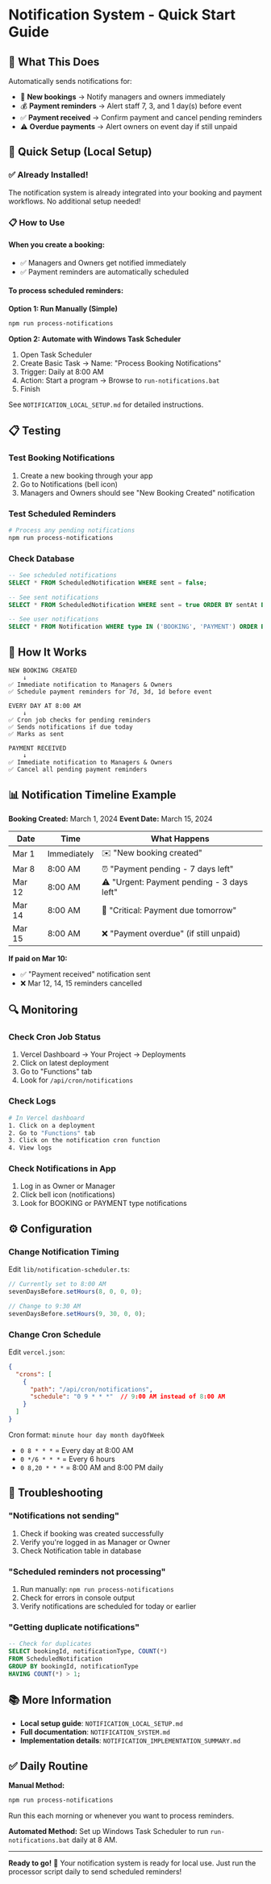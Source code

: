 # Notification System - Quick Start Guide

## 🎯 What This Does

Automatically sends notifications for:
- 📅 **New bookings** → Notify managers and owners immediately
- 💰 **Payment reminders** → Alert staff 7, 3, and 1 day(s) before event
- ✅ **Payment received** → Confirm payment and cancel pending reminders
- ⚠️ **Overdue payments** → Alert owners on event day if still unpaid

## 🚀 Quick Setup (Local Setup)

### ✅ Already Installed!

The notification system is already integrated into your booking and payment workflows. No additional setup needed!

### 📋 How to Use

#### When you create a booking:
- ✅ Managers and Owners get notified immediately
- ✅ Payment reminders are automatically scheduled

#### To process scheduled reminders:

**Option 1: Run Manually (Simple)**
```bash
npm run process-notifications
```

**Option 2: Automate with Windows Task Scheduler**
1. Open Task Scheduler
2. Create Basic Task → Name: "Process Booking Notifications"
3. Trigger: Daily at 8:00 AM
4. Action: Start a program → Browse to `run-notifications.bat`
5. Finish

See `NOTIFICATION_LOCAL_SETUP.md` for detailed instructions.

## 📋 Testing

### Test Booking Notifications
1. Create a new booking through your app
2. Go to Notifications (bell icon)
3. Managers and Owners should see "New Booking Created" notification

### Test Scheduled Reminders
```bash
# Process any pending notifications
npm run process-notifications
```

### Check Database
```sql
-- See scheduled notifications
SELECT * FROM ScheduledNotification WHERE sent = false;

-- See sent notifications
SELECT * FROM ScheduledNotification WHERE sent = true ORDER BY sentAt DESC LIMIT 10;

-- See user notifications
SELECT * FROM Notification WHERE type IN ('BOOKING', 'PAYMENT') ORDER BY createdAt DESC LIMIT 10;
```

## 🎨 How It Works

```
NEW BOOKING CREATED
    ↓
✅ Immediate notification to Managers & Owners
✅ Schedule payment reminders for 7d, 3d, 1d before event

EVERY DAY AT 8:00 AM
    ↓
✅ Cron job checks for pending reminders
✅ Sends notifications if due today
✅ Marks as sent

PAYMENT RECEIVED
    ↓
✅ Immediate notification to Managers & Owners
✅ Cancel all pending payment reminders
```

## 📊 Notification Timeline Example

**Booking Created:** March 1, 2024
**Event Date:** March 15, 2024

| Date | Time | What Happens |
|------|------|--------------|
| Mar 1 | Immediately | ✉️ "New booking created" |
| Mar 8 | 8:00 AM | ⏰ "Payment pending - 7 days left" |
| Mar 12 | 8:00 AM | ⚠️ "Urgent: Payment pending - 3 days left" |
| Mar 14 | 8:00 AM | 🚨 "Critical: Payment due tomorrow" |
| Mar 15 | 8:00 AM | ❌ "Payment overdue" (if still unpaid) |

**If paid on Mar 10:**
- ✅ "Payment received" notification sent
- ❌ Mar 12, 14, 15 reminders cancelled

## 🔍 Monitoring

### Check Cron Job Status
1. Vercel Dashboard → Your Project → Deployments
2. Click on latest deployment
3. Go to "Functions" tab
4. Look for `/api/cron/notifications`

### Check Logs
```bash
# In Vercel dashboard
1. Click on a deployment
2. Go to "Functions" tab
3. Click on the notification cron function
4. View logs
```

### Check Notifications in App
1. Log in as Owner or Manager
2. Click bell icon (notifications)
3. Look for BOOKING or PAYMENT type notifications

## ⚙️ Configuration

### Change Notification Timing
Edit `lib/notification-scheduler.ts`:

```typescript
// Currently set to 8:00 AM
sevenDaysBefore.setHours(8, 0, 0, 0);

// Change to 9:30 AM
sevenDaysBefore.setHours(9, 30, 0, 0);
```

### Change Cron Schedule
Edit `vercel.json`:

```json
{
  "crons": [
    {
      "path": "/api/cron/notifications",
      "schedule": "0 9 * * *"  // 9:00 AM instead of 8:00 AM
    }
  ]
}
```

Cron format: `minute hour day month dayOfWeek`
- `0 8 * * *` = Every day at 8:00 AM
- `0 */6 * * *` = Every 6 hours
- `0 8,20 * * *` = 8:00 AM and 8:00 PM daily

## 🐛 Troubleshooting

### "Notifications not sending"
1. Check if booking was created successfully
2. Verify you're logged in as Manager or Owner
3. Check Notification table in database

### "Scheduled reminders not processing"
1. Run manually: `npm run process-notifications`
2. Check for errors in console output
3. Verify notifications are scheduled for today or earlier

### "Getting duplicate notifications"
```sql
-- Check for duplicates
SELECT bookingId, notificationType, COUNT(*)
FROM ScheduledNotification
GROUP BY bookingId, notificationType
HAVING COUNT(*) > 1;
```

## 📚 More Information

- **Local setup guide**: `NOTIFICATION_LOCAL_SETUP.md`
- **Full documentation**: `NOTIFICATION_SYSTEM.md`
- **Implementation details**: `NOTIFICATION_IMPLEMENTATION_SUMMARY.md`

## ✅ Daily Routine

**Manual Method:**
```bash
npm run process-notifications
```
Run this each morning or whenever you want to process reminders.

**Automated Method:**
Set up Windows Task Scheduler to run `run-notifications.bat` daily at 8 AM.

---

**Ready to go!** 🚀 Your notification system is ready for local use. Just run the processor script daily to send scheduled reminders!

